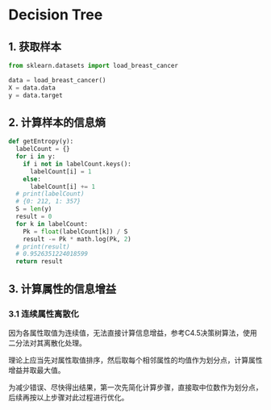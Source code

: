 # Decision Tree

## 1. 获取样本

```python
from sklearn.datasets import load_breast_cancer

data = load_breast_cancer()
X = data.data
y = data.target
```

## 2. 计算样本的信息熵

```python
def getEntropy(y):
  labelCount = {}
  for i in y:
    if i not in labelCount.keys():
      labelCount[i] = 1
    else:
      labelCount[i] += 1
  # print(labelCount) 
  # {0: 212, 1: 357}
  S = len(y)
  result = 0
  for k in labelCount:
    Pk = float(labelCount[k]) / S
    result -= Pk * math.log(Pk, 2)
  # print(result)
  # 0.9526351224018599
  return result
```

## 3. 计算属性的信息增益

### 3.1 连续属性离散化

因为各属性取值为连续值，无法直接计算信息增益，参考C4.5决策树算法，使用二分法对其离散化处理。

理论上应当先对属性取值排序，然后取每个相邻属性的均值作为划分点，计算属性增益并取最大值。

为减少错误、尽快得出结果，第一次先简化计算步骤，直接取中位数作为划分点，后续再按以上步骤对此过程进行优化。
